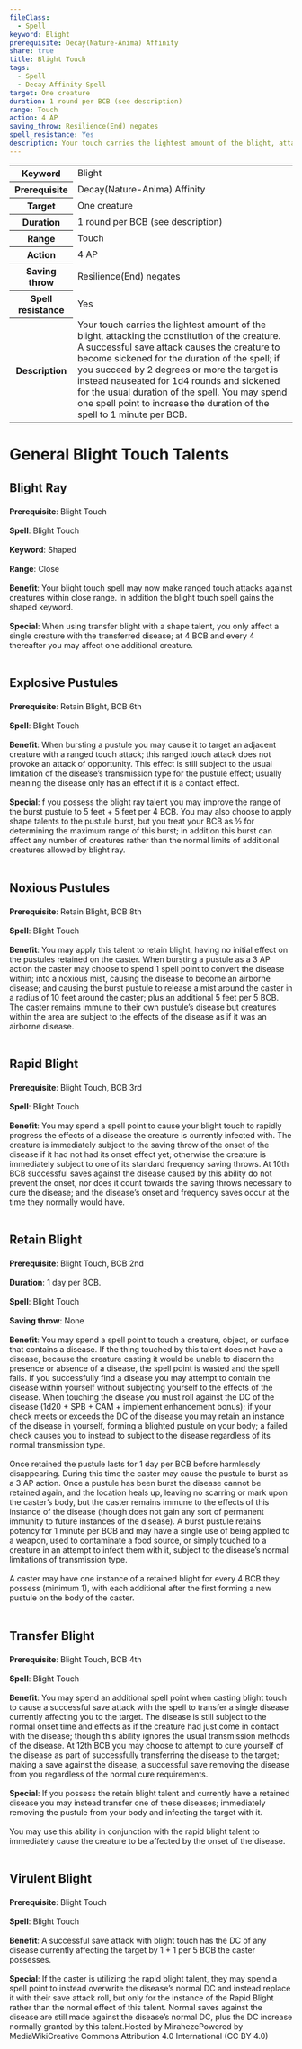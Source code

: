 ```yaml
---
fileClass:
  - Spell
keyword: Blight
prerequisite: Decay(Nature-Anima) Affinity
share: true
title: Blight Touch
tags:
  - Spell
  - Decay-Affinity-Spell
target: One creature
duration: 1 round per BCB (see description)
range: Touch
action: 4 AP
saving_throw: Resilience(End) negates
spell_resistance: Yes
description: Your touch carries the lightest amount of the blight, attacking the constitution of the creature. A successful save attack causes the creature to become sickened for the duration of the spell; if you succeed by 2 degrees or more the target is instead nauseated for 1d4 rounds and sickened for the usual duration of the spell. You may spend one spell point to increase the duration of the spell to 1 minute per BCB.
---
```


<p><span style="overflow-x: auto;"><table><tbody><tr><th>Keyword</th><td>Blight</td></tr><tr><th>Prerequisite</th><td>Decay(Nature-Anima) Affinity</td></tr><tr><th>Target</th><td>One creature</td></tr><tr><th>Duration</th><td>1 round per BCB (see description)</td></tr><tr><th>Range</th><td>Touch</td></tr><tr><th>Action</th><td>4 AP</td></tr><tr><th>Saving throw</th><td>Resilience(End) negates</td></tr><tr><th>Spell resistance</th><td>Yes</td></tr><tr><th>Description</th><td>Your touch carries the lightest amount of the blight, attacking the constitution of the creature. A successful save attack causes the creature to become sickened for the duration of the spell; if you succeed by 2 degrees or more the target is instead nauseated for 1d4 rounds and sickened for the usual duration of the spell. You may spend one spell point to increase the duration of the spell to 1 minute per BCB.</td></tr></tbody></table></span></p><h1><span><p>General Blight Touch Talents</p></span></h1><h2><span><p>Blight Ray</p></span></h2><p><span><p><b>Prerequisite</b>:    Blight Touch<br><br><b>Spell</b>:    Blight Touch<br><br><b>Keyword</b>:    Shaped<br><br><b>Range</b>:    Close<br><br><b>Benefit</b>:    Your blight touch spell may now make ranged touch attacks against creatures within close range. In addition the blight touch spell gains the shaped keyword.<br><br><b>Special</b>:    When using transfer blight with a shape talent, you only affect a single creature with the transferred disease; at 4 BCB and every 4 thereafter you may affect one additional creature.<br><br></p></span></p><h2><span><p>Explosive Pustules</p></span></h2><p><span><p><b>Prerequisite</b>:    Retain Blight, BCB 6th<br><br><b>Spell</b>:    Blight Touch<br><br><b>Benefit</b>:    When bursting a pustule you may cause it to target an adjacent creature with a ranged touch attack; this ranged touch attack does not provoke an attack of opportunity. This effect is still subject to the usual limitation of the disease’s transmission type for the pustule effect; usually meaning the disease only has an effect if it is a contact effect.<br><br><b>Special</b>:    f you possess the blight ray talent you may improve the range of the burst pustule to 5 feet + 5 feet per 4 BCB. You may also choose to apply shape talents to the pustule burst, but you treat your BCB as ½ for determining the maximum range of this burst; in addition this burst can affect any number of creatures rather than the normal limits of additional creatures allowed by blight ray.<br><br></p></span></p><h2><span><p>Noxious Pustules</p></span></h2><p><span><p><b>Prerequisite</b>:    Retain Blight, BCB 8th<br><br><b>Spell</b>:    Blight Touch<br><br><b>Benefit</b>:    You may apply this talent to retain blight, having no initial effect on the pustules retained on the caster. When bursting a pustule as a 3 AP action the caster may choose to spend 1 spell point to convert the disease within; into a noxious mist, causing the disease to become an airborne disease; and causing the burst pustule to release a mist around the caster in a radius of 10 feet around the caster; plus an additional 5 feet per 5 BCB. The caster remains immune to their own pustule’s disease but creatures within the area are subject to the effects of the disease as if it was an airborne disease.<br><br></p></span></p><h2><span><p>Rapid Blight</p></span></h2><p><span><p><b>Prerequisite</b>:    Blight Touch, BCB 3rd<br><br><b>Spell</b>:    Blight Touch<br><br><b>Benefit</b>:    You may spend a spell point to cause your blight touch to rapidly progress the effects of a disease the creature is currently infected with. The creature is immediately subject to the saving throw of the onset of the disease if it had not had its onset effect yet; otherwise the creature is immediately subject to one of its standard frequency saving throws. At 10th BCB successful saves against the disease caused by this ability do not prevent the onset, nor does it count towards the saving throws necessary to cure the disease; and the disease’s onset and frequency saves occur at the time they normally would have.<br><br></p></span></p><h2><span><p>Retain Blight</p></span></h2><p><span><p><b>Prerequisite</b>:    Blight Touch, BCB 2nd<br><br><b>Duration</b>:    1 day per BCB.<br><br><b>Spell</b>:    Blight Touch<br><br><b>Saving throw</b>:    None<br><br><b>Benefit</b>:    You may spend a spell point to touch a creature, object, or surface that contains a disease. If the thing touched by this talent does not have a disease, because the creature casting it would be unable to discern the presence or absence of a disease, the spell point is wasted and the spell fails. If you successfully find a disease you may attempt to contain the disease within yourself without subjecting yourself to the effects of the disease. When touching the disease you must roll against the DC of the disease (1d20 + SPB + CAM + implement enhancement bonus); if your check meets or exceeds the DC of the disease you may retain an instance of the disease in yourself, forming a blighted pustule on your body; a failed check causes you to instead to subject to the disease regardless of its normal transmission type.<br><br>Once retained the pustule lasts for 1 day per BCB before harmlessly disappearing. During this time the caster may cause the pustule to burst as a 3 AP action. Once a pustule has been burst the disease cannot be retained again, and the location heals up, leaving no scarring or mark upon the caster’s body, but the caster remains immune to the effects of this instance of the disease (though does not gain any sort of permanent immunity to future instances of the disease). A burst pustule retains potency for 1 minute per BCB and may have a single use of being applied to a weapon, used to contaminate a food source, or simply touched to a creature in an attempt to infect them with it, subject to the disease’s normal limitations of transmission type.<br><br>A caster may have one instance of a retained blight for every 4 BCB they possess (minimum 1), with each additional after the first forming a new pustule on the body of the caster.<br><br></p></span></p><h2><span><p>Transfer Blight</p></span></h2><p><span><p><b>Prerequisite</b>:    Blight Touch, BCB 4th<br><br><b>Spell</b>:    Blight Touch<br><br><b>Benefit</b>:    You may spend an additional spell point when casting blight touch to cause a successful save attack with the spell to transfer a single disease currently affecting you to the target. The disease is still subject to the normal onset time and effects as if the creature had just come in contact with the disease; though this ability ignores the usual transmission methods of the disease. At 12th BCB you may choose to attempt to cure yourself of the disease as part of successfully transferring the disease to the target; making a save against the disease, a successful save removing the disease from you regardless of the normal cure requirements.<br><br><b>Special</b>:    If you possess the retain blight talent and currently have a retained disease you may instead transfer one of these diseases; immediately removing the pustule from your body and infecting the target with it.<br><br>You may use this ability in conjunction with the rapid blight talent to immediately cause the creature to be affected by the onset of the disease.<br><br></p></span></p><h2><span><p>Virulent Blight</p></span></h2><p><span><p><b>Prerequisite</b>:    Blight Touch<br><br><b>Spell</b>:    Blight Touch<br><br><b>Benefit</b>:    A successful save attack with blight touch has the DC of any disease currently affecting the target by 1 + 1 per 5 BCB the caster possesses.<br><br><b>Special</b>:    If the caster is utilizing the rapid blight talent, they may spend a spell point to instead overwrite the disease’s normal DC and instead replace it with their save attack roll, but only for the instance of the Rapid Blight rather than the normal effect of this talent. Normal saves against the disease are still made against the disease’s normal DC, plus the DC increase normally granted by this talent.Hosted by MirahezePowered by MediaWikiCreative Commons Attribution 4.0 International (CC BY 4.0)<br><br></p></span></p>